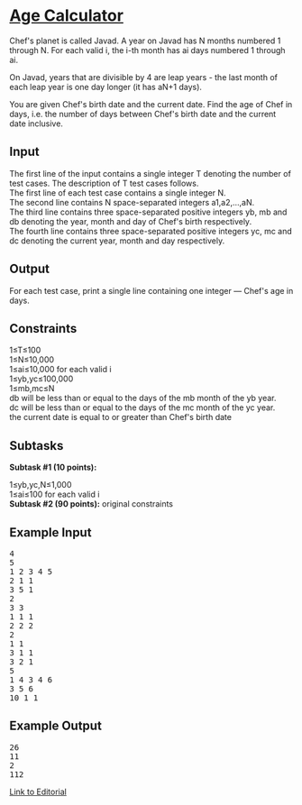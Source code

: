 # [Age Calculator](https://www.codechef.com/problems/AGECAL)

Chef's planet is called Javad. A year on Javad has N months numbered 1 through N. For each valid i, the i-th month has ai days numbered 1 through ai.</br>

On Javad, years that are divisible by 4 are leap years - the last month of each leap year is one day longer (it has aN+1 days).</br>

You are given Chef's birth date and the current date. Find the age of Chef in days, i.e. the number of days between Chef's birth date and the current date inclusive.</br>

## Input
The first line of the input contains a single integer T denoting the number of test cases. The description of T test cases follows.</br>
The first line of each test case contains a single integer N.</br>
The second line contains N space-separated integers a1,a2,…,aN.</br>
The third line contains three space-separated positive integers yb, mb and db denoting the year, month and day of Chef's birth respectively.</br>
The fourth line contains three space-separated positive integers yc, mc and dc denoting the current year, month and day respectively.</br>

## Output
For each test case, print a single line containing one integer — Chef's age in days.</br>

## Constraints
1≤T≤100</br>
1≤N≤10,000</br>
1≤ai≤10,000 for each valid i</br>
1≤yb,yc≤100,000</br>
1≤mb,mc≤N</br>
db will be less than or equal to the days of the mb month of the yb year.</br>
dc will be less than or equal to the days of the mc month of the yc year.</br>
the current date is equal to or greater than Chef's birth date</br>

## Subtasks
**Subtask #1 (10 points):**</br>

1≤yb,yc,N≤1,000</br>
1≤ai≤100 for each valid i</br>
**Subtask #2 (90 points):** original constraints</br>

## Example Input
<pre>
4
5
1 2 3 4 5
2 1 1
3 5 1
2
3 3
1 1 1
2 2 2
2
1 1
3 1 1
3 2 1
5
1 4 3 4 6
3 5 6
10 1 1
</pre>
## Example Output
<pre>
26
11
2
112
</pre>

[Link to Editorial](https://discuss.codechef.com/problems/AGECAL)
